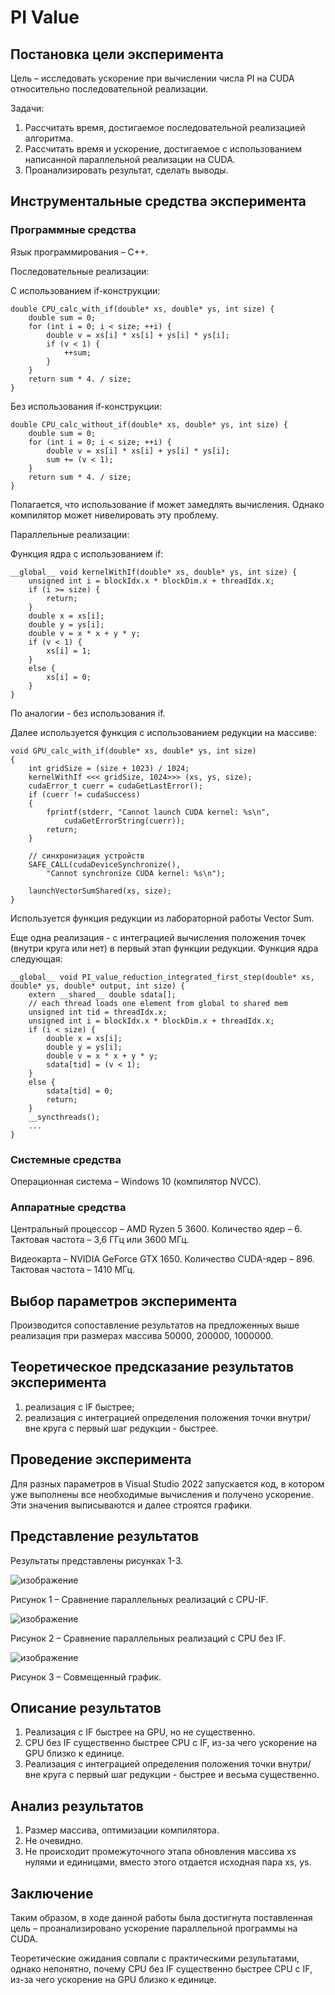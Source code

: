 <h1>PI Value</h1>
<h2>Постановка цели эксперимента</h2>

Цель – исследовать ускорение при вычислении числа PI на CUDA относительно последовательной реализации.

Задачи:
1.	Рассчитать время, достигаемое последовательной реализацией алгоритма.
2.	Рассчитать время и ускорение, достигаемое с использованием написанной параллельной реализации на CUDA.
3.	Проанализировать результат, сделать выводы.

<h2>Инструментальные средства эксперимента</h2>
<h3>Программные средства</h3>
Язык программирования – C++. 

Последовательные реализации:

С использованием if-конструкции:
```
double CPU_calc_with_if(double* xs, double* ys, int size) {
    double sum = 0;
    for (int i = 0; i < size; ++i) {
        double v = xs[i] * xs[i] + ys[i] * ys[i];
        if (v < 1) {
            ++sum;
        }
    }
    return sum * 4. / size;
}
```

Без использования if-конструкции:

```
double CPU_calc_without_if(double* xs, double* ys, int size) {
    double sum = 0;
    for (int i = 0; i < size; ++i) {
        double v = xs[i] * xs[i] + ys[i] * ys[i];
        sum += (v < 1);
    }
    return sum * 4. / size;
}
```

Полагается, что использование if может замедлять вычисления. Однако компилятор может нивелировать эту проблему.

Параллельные реализации:

Функция ядра с использованием if:

```
__global__ void kernelWithIf(double* xs, double* ys, int size) {
    unsigned int i = blockIdx.x * blockDim.x + threadIdx.x;
    if (i >= size) {
        return;
    }
    double x = xs[i];
    double y = ys[i];
    double v = x * x + y * y;
    if (v < 1) {
        xs[i] = 1;
    }
    else {
        xs[i] = 0;
    }
}
```

По аналогии - без использования if. 

Далее используется функция с использованием редукции на массиве:

```
void GPU_calc_with_if(double* xs, double* ys, int size)
{
    int gridSize = (size + 1023) / 1024;
    kernelWithIf <<< gridSize, 1024>>> (xs, ys, size);
    cudaError_t cuerr = cudaGetLastError();
    if (cuerr != cudaSuccess)
    {
        fprintf(stderr, "Cannot launch CUDA kernel: %s\n",
            cudaGetErrorString(cuerr));
        return;
    }

    // синхронизация устройств
    SAFE_CALL(cudaDeviceSynchronize(),
        "Cannot synchronize CUDA kernel: %s\n");

    launchVectorSumShared(xs, size);
}
```

Используется функция редукции из лабораторной работы Vector Sum. 

Еще одна реализация - с интеграцией вычисления положения точек (внутри круга или нет) в первый этап функции редукции. Функция ядра следующая:

```
__global__ void PI_value_reduction_integrated_first_step(double* xs, double* ys, double* output, int size) {
    extern __shared__ double sdata[];
    // each thread loads one element from global to shared mem
    unsigned int tid = threadIdx.x;
    unsigned int i = blockIdx.x * blockDim.x + threadIdx.x;
    if (i < size) {
        double x = xs[i];
        double y = ys[i];
        double v = x * x + y * y;
        sdata[tid] = (v < 1);
    }
    else {
        sdata[tid] = 0;
        return;
    }
    __syncthreads();
    ...
}
```

<h3>Системные средства</h3>
Операционная система – Windows 10 (компилятор NVCC).

<h3>Аппаратные средства</h3>

Центральный процессор – AMD Ryzen 5 3600. Количество ядер – 6. Тактовая частота – 3,6 ГГц или 3600 МГц.

Видеокарта – NVIDIA GeForce GTX 1650. Количество CUDA-ядер – 896. Тактовая частота – 1410 МГц.

<h2>Выбор параметров эксперимента</h2>

Производится сопоставление результатов на предложенных выше реализация при размерах массива 50000, 200000, 1000000.

<h2>Теоретическое предсказание результатов эксперимента</h2>

1) реализация с IF быстрее;
2) реализация с интеграцией определения положения точки внутри/вне круга с первый шаг редукции - быстрее.

<h2>Проведение эксперимента</h2>

Для разных параметров в Visual Studio 2022 запускается код, в котором уже выполнены все необходимые вычисления и получено ускорение. Эти значения выписываются и далее строятся графики.

<h2>Представление результатов</h2>

Результаты представлены рисунках 1-3.

![изображение](https://github.com/RaisssHab/SamaraUniversity-HPC-Fall-2023/assets/60664914/88da4667-bfb4-4881-8323-255d2da27637)

Рисунок 1 – Сравнение параллельных реализаций с CPU-IF.

![изображение](https://github.com/RaisssHab/SamaraUniversity-HPC-Fall-2023/assets/60664914/c94c339b-7131-4448-8d04-4cf075e1f31a)

Рисунок 2 – Сравнение параллельных реализаций с CPU без IF.

![изображение](https://github.com/RaisssHab/SamaraUniversity-HPC-Fall-2023/assets/60664914/12772869-d9b1-4450-9f0f-ef5cc51e88f0)

Рисунок 3 – Совмещенный график.

<h2>Описание результатов</h2>

1.	Реализация с IF быстрее на GPU, но не существенно.
2.	CPU без IF существенно быстрее CPU с IF, из-за чего ускорение на GPU близко к единице.
3.	Реализация с интеграцией определения положения точки внутри/вне круга с первый шаг редукции - быстрее и весьма существенно.

<h2>Анализ результатов</h2>

1. Размер массива, оптимизации компилятора.
2. Не очевидно.
3. Не происходит промежуточного этапа обновления массива xs нулями и единицами, вместо этого отдается исходная пара xs, ys.

<h2>Заключение</h2>

Таким образом, в ходе данной работы была достигнута поставленная цель – проанализировано ускорение параллельной программы на CUDA. 

Теоретические ожидания совпали c практическими результатами, однако непонятно, почему CPU без IF существенно быстрее CPU с IF, из-за чего ускорение на GPU близко к единице.
